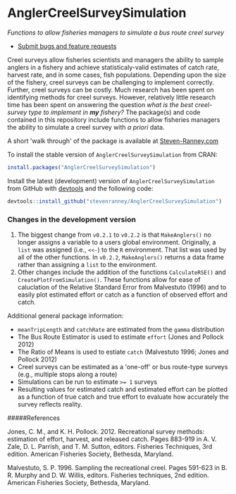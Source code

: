 AnglerCreelSurveySimulation
===========

*Functions to allow fisheries managers to simulate a bus route creel survey*

* [Submit bugs and feature requests](https://github.com/stevenranney/AnglerCreelSurveySimulation/issues)

Creel surveys allow fisheries scientists and managers the ability to sample anglers in a fishery and achieve statisticaly-valid estimates of catch rate, harvest rate, and in some cases, fish populations.  Depending upon the size of the fishery, creel surveys can be challenging to implement correctly.  Further, creel surveys can be costly.  Much research has been spent on identifying methods for creel surveys.  However, relatively little research time has been spent on answering the question _what is the best creel-survey type to implement in **my** fishery?_  The package(s) and code contained in this repository include functions to allow fisheries managers the ability to simulate a creel survey with *a priori* data.

A short 'walk through' of the package is available at [Steven-Ranney.com](http://www.steven-ranney.com/creelSurveys.html)

To install the stable version of `AnglerCreelSurveySimulation` from CRAN:
```r
install.packages("AnglerCreelSurveySimulation")
```

Install the latest (development) version of `AnglerCreelSurveySimulation` from GitHub with [devtools](https://github.com/hadley/devtools) and the following code:
```r
devtools::install_github("stevenranney/AnglerCreelSurveySimulation")
```
### Changes in the development version

1. The biggest change from `v0.2.1` to `v0.2.2` is that `MakeAnglers()` no longer assigns a variable to a users global environment.  Originally, a `list` was assigned (i.e., `<<-`) to the `R` environment.  That list was used by all of the other functions.  In `v0.2.2`, `MakeAnglers()` returns a data frame rather than assigning a `list` to the environment.
2. Other changes include the addition of the functions `CalculateRSE()` and `CreatePlotFromSimulation()`.  These functions allow for ease of caluclation of the Relative Standard Error from Malvestuto (1996) and to easily plot estimated effort or catch as a function of observed effort and catch.


Additional general package information:
* `meanTripLength` and `catchRate` are estimated from the `gamma` distribution
* The Bus Route Estimator is used to estimate `effort` (Jones and Pollock 2012)
* The Ratio of Means is used to estiate `catch` (Malvestuto 1996; Jones and Pollock 2012)
* Creel surveys can be estimated as a 'one-off' or bus route-type surveys (e.g., multiple stops along a route)
* Simulations can be run to estimate `>= 1` surveys
* Resulting values for estimated catch and estimated effort can be plotted as a function of true catch and true effort to evaluate how accurately the survey reflects reality.

#####References 

Jones, C. M., and K. H. Pollock. 2012. Recreational survey 
 methods: estimation of effort, harvest, and released catch. Pages 883-919 
 in A. V. Zale, D. L. Parrish, and T. M. Sutton, editors. Fisheries 
 Techniques, 3rd edition. American Fisheries Society, Bethesda, Maryland.
 
Malvestuto, S. P. 1996. Sampling the recreational creel. Pages 
 591-623 in B. R. Murphy and D. W. Willis, editors. Fisheries techniques, 
 2nd edition. American Fisheries Society, Bethesda, Maryland.
